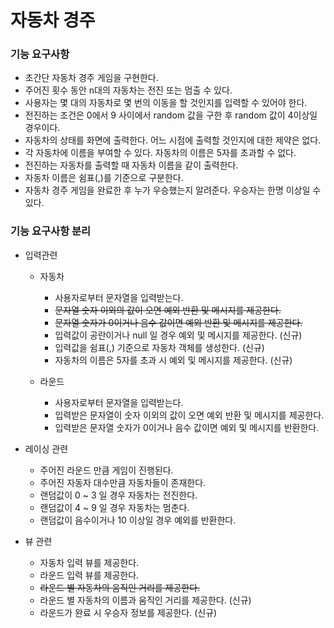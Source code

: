 # 자동차 경주

### 기능 요구사항

- 초간단 자동차 경주 게임을 구현한다.
- 주어진 횟수 동안 n대의 자동차는 전진 또는 멈출 수 있다.
- 사용자는 몇 대의 자동차로 몇 번의 이동을 할 것인지를 입력할 수 있어야 한다.
- 전진하는 조건은 0에서 9 사이에서 random 값을 구한 후 random 값이 4이상일 경우이다.
- 자동차의 상태를 화면에 출력한다. 어느 시점에 출력할 것인지에 대한 제약은 없다.
- 각 자동차에 이름을 부여할 수 있다. 자동차의 이름은 5자를 초과할 수 없다.
- 전진하는 자동차를 출력할 때 자동차 이름을 같이 출력한다.
- 자동차 이름은 쉼표(,)를 기준으로 구분한다.
- 자동차 경주 게임을 완료한 후 누가 우승했는지 알려준다. 우승자는 한명 이상일 수 있다.

### 기능 요구사항 분리

- 입력관련
  - 자동차
    - 사용자로부터 문자열을 입력받는다.
    - ~~문자열 숫자 이외의 값이 오면 예외 반환 및 메시지를 제공한다.~~
    - ~~문자열 숫자가 0이거나 음수 값이면 예외 반환 및 메시지를 제공한다.~~
    - 입력값이 공란이거나 null 일 경우 예외 및 메시지를 제공한다. (신규)
    - 입력값을 쉼표(,) 기준으로 자동차 객체를 생성한다. (신규)
    - 자동차의 이름은 5자를 초과 시 예외 및 메시지를 제공한다. (신규)

  - 라운드
    - 사용자로부터 문자열을 입력받는다.
    - 입력받은 문자열이 숫자 이외의 값이 오면 예외 반환 및 메시지를 제공한다.
    - 입력받은 문자열 숫자가 0이거나 음수 값이면 예외 및 메시지를 반환한다.

- 레이싱 관련
  - 주어진 라운드 만큼 게임이 진행된다.
  - 주어진 자동자 대수만큼 자동차들이 존재한다.
  - 랜덤값이 0 ~ 3 일 경우 자동차는 전진한다.
  - 랜덤값이 4 ~ 9 일 경우 자동차는 멈춘다.
  - 랜덤값이 음수이거나 10 이상일 경우 예외를 반환한다.

- 뷰 관련
  - 자동차 입력 뷰를 제공한다.
  - 라운드 입력 뷰를 제공한다.
  - ~~라운드 별 자동차의 움직인 거리를 제공한다.~~
  - 라운드 별 자동차의 이름과 움직인 거리를 제공한다. (신규)
  - 라운드가 완료 시 우승자 정보를 제공한다. (신규)